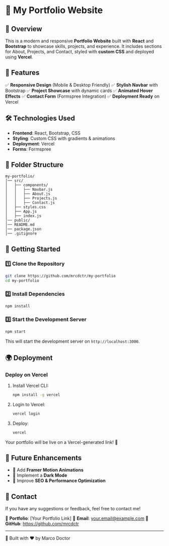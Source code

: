 # 🚀 My Portfolio Website

## 📌 Overview
This is a modern and responsive **Portfolio Website** built with **React** and **Bootstrap** to showcase skills, projects, and experience. It includes sections for About, Projects, and Contact, styled with **custom CSS** and deployed using **Vercel**.

## 🎨 Features
✅ **Responsive Design** (Mobile & Desktop Friendly)
✅ **Stylish Navbar** with Bootstrap
✅ **Project Showcase** with dynamic cards
✅ **Animated Hover Effects**
✅ **Contact Form** (Formspree Integration)
✅ **Deployment Ready** on Vercel

## 🛠️ Technologies Used
- **Frontend**: React, Bootstrap, CSS
- **Styling**: Custom CSS with gradients & animations
- **Deployment**: Vercel
- **Forms**: Formspree

## 📂 Folder Structure
```
my-portfolio/
│── src/
│   ├── components/
│   │   ├── Navbar.js
│   │   ├── About.js
│   │   ├── Projects.js
│   │   ├── Contact.js
│   ├── styles.css
│   ├── App.js
│   ├── index.js
│── public/
│── README.md
│── package.json
│── .gitignore
```

## 🚀 Getting Started
### 1️⃣ Clone the Repository
```sh
git clone https://github.com/mrcdctr/my-portfolio
cd my-portfolio
```

### 2️⃣ Install Dependencies
```sh
npm install
```

### 3️⃣ Start the Development Server
```sh
npm start
```
This will start the development server on `http://localhost:3000`.

## 🌍 Deployment
### Deploy on **Vercel**
1. Install Vercel CLI:
   ```sh
   npm install -g vercel
   ```
2. Login to Vercel:
   ```sh
   vercel login
   ```
3. Deploy:
   ```sh
   vercel
   ```
Your portfolio will be live on a Vercel-generated link! 🎉

## 🎯 Future Enhancements
- 🌟 Add **Framer Motion Animations**
- 🌟 Implement a **Dark Mode**
- 🌟 Improve **SEO & Performance Optimization**

## 📧 Contact
If you have any suggestions or feedback, feel free to contact me!

🔗 **Portfolio**: [Your Portfolio Link]
📧 **Email**: your.email@example.com
📌 **GitHub**: https://github.com/mrcdctr

---
🚀 Built with ❤️ by Marco Doctor

